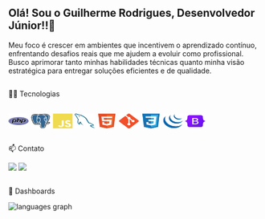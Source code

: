 ## Olá! Sou o Guilherme Rodrigues, Desenvolvedor Júnior!!🚀

Meu foco é crescer em ambientes que incentivem o aprendizado contínuo, enfrentando desafios reais que me ajudem a evoluir como profissional. Busco aprimorar tanto minhas habilidades técnicas quanto minha visão estratégica para entregar soluções eficientes e de qualidade.

##
<di>👨‍💻 Tecnologias</div>
<div style="display: inline_block"><br>
  <img align="center" alt="Gui-PHP" height="30" width="40" src="https://raw.githubusercontent.com/devicons/devicon/master/icons/php/php-original.svg">
  <img align="center" alt="Gui-Post" height="30" width="40" src="https://raw.githubusercontent.com/devicons/devicon/master/icons/postgresql/postgresql-original.svg">
  <img align="center" alt="Gui-Js" height="30" width="40" src="https://raw.githubusercontent.com/devicons/devicon/master/icons/javascript/javascript-plain.svg">
  <img align="center" alt="Gui-SQL" height="30" width="40" src="https://raw.githubusercontent.com/devicons/devicon/master/icons/mysql/mysql-original.svg">
  <img align="center" alt="Gui-HTML" height="30" width="40" src="https://raw.githubusercontent.com/devicons/devicon/master/icons/html5/html5-original.svg">
  <img align="center" alt="Gui-Git" height="30" width="40" src="https://raw.githubusercontent.com/devicons/devicon/master/icons/git/git-original.svg">
  <img align="center" alt="Gui-CSS" height="30" width="40" src="https://raw.githubusercontent.com/devicons/devicon/master/icons/css3/css3-original.svg">
  <img align="center" alt="Gui-Jquery" height="30" width="40" src="https://raw.githubusercontent.com/devicons/devicon/master/icons/jquery/jquery-original.svg">
  <img align="center" alt="Gui-Boot" height="30" width="40" src="https://raw.githubusercontent.com/devicons/devicon/master/icons/bootstrap/bootstrap-original.svg">
</div>

  ##
 <di>📫 Contato</div>
<div> 
  <a href = "mailto:guilhesirod@gmail.com"><img src="https://img.shields.io/badge/-Gmail-%23333?style=for-the-badge&logo=gmail&logoColor=white" target="_blank"></a>
  <a href="https://www.linkedin.com/in/guilherme-silveira-rodrigues/" target="_blank"><img src="https://img.shields.io/badge/-LinkedIn-%230077B5?style=for-the-badge&logo=linkedin&logoColor=white" target="_blank"></a> 
</div>

##
<di>👾 Dashboards</div>
<div align="left">
  <img src="https://github-readme-stats.vercel.app/api/top-langs?username=guirodrigues18&locale=en&hide_title=true&layout=compact&card_width=320&langs_count=4&theme=nord&hide_border=true&order=2" height="145" alt="languages graph"  />
</div>
